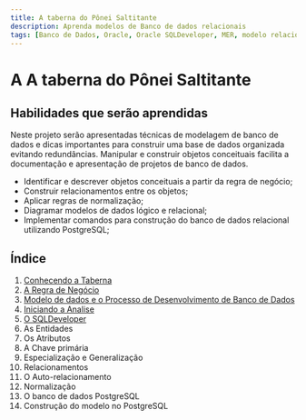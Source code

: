 ```yaml
---
title: A taberna do Pônei Saltitante
description: Aprenda modelos de Banco de dados relacionais
tags: [Banco de Dados, Oracle, Oracle SQLDeveloper, MER, modelo relacional,PostgreSQL]
---
```


# A A taberna do Pônei Saltitante

## Habilidades que serão aprendidas
Neste projeto serão apresentadas técnicas de modelagem de banco de dados e dicas importantes para construir uma base de dados organizada evitando redundâncias. Manipular e construir objetos conceituais facilita a documentação e apresentação de projetos de banco de dados.

- Identificar e descrever objetos conceituais a partir da regra de negócio;
- Construir relacionamentos entre os objetos;
- Aplicar regras de normalização;
- Diagramar modelos de dados lógico e relacional;
- Implementar comandos para construção do banco de dados relacional utilizando PostgreSQL;


## Índice
1. [Conhecendo a Taberna](#)
1. [A Regra de Negócio](modelo_regra_de_negocio.html)
1. [Modelo de dados e o Processo de Desenvolvimento de Banco de Dados](modelo_modelos_de_dados.html)
1. [Iniciando a Analise](modelo_iniciando_analise.html)
1. [O SQLDeveloper](modelo_sqldeveloper_com_postgresql.html)
1. As Entidades
1. Os Atributos
1. A Chave primária
1. Especialização e Generalização
1. Relacionamentos
1. O Auto-relacionamento
1. Normalização
1. O banco de dados PostgreSQL
1. Construção do modelo no PostgreSQL
